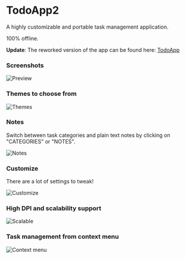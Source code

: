 # TodoApp2
A highly customizable and portable task management application.
 
100% offline.

**Update**: The reworked version of the app can be found here: [TodoApp](https://github.com/zoltanvi/TodoApp)

### Screenshots
![Preview](TodoApp2/Images/Readme/preview.gif)

### Themes to choose from

![Themes](TodoApp2/Images/Readme/Themes.png)

### Notes
Switch between task categories and plain text notes by clicking on "CATEGORIES" or "NOTES".

![Notes](TodoApp2/Images/Readme/notes.gif)

### Customize
There are a lot of settings to tweak!

![Customize](TodoApp2/Images/Readme/settings.png)

### High DPI and scalability support

![Scalable](TodoApp2/Images/Readme/scale.gif)

### Task management from context menu
![Context menu](TodoApp2/Images/Readme/context_menu.png)

